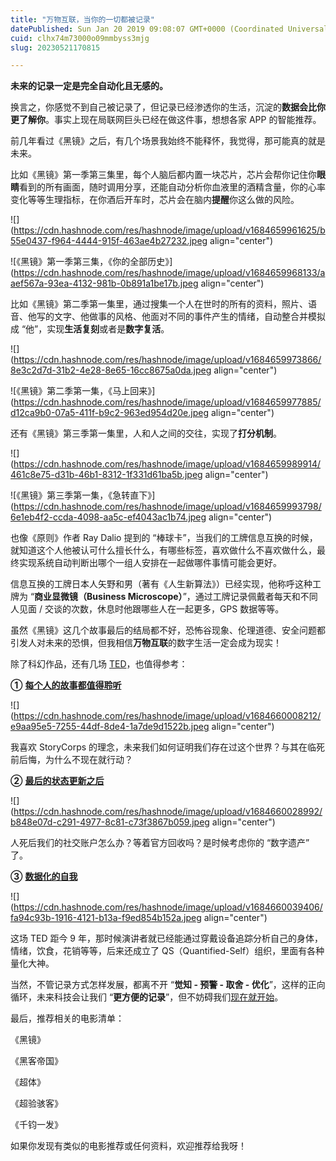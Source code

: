```yaml
---
title: "万物互联，当你的一切都被记录"
datePublished: Sun Jan 20 2019 09:08:07 GMT+0000 (Coordinated Universal Time)
cuid: clhx74m73000o09mmbyss3mjg
slug: 20230521170815

---
```


**未来的记录一定是完全自动化且无感的。**

换言之，你感觉不到自己被记录了，但记录已经渗透你的生活，沉淀的**数据会比你更了解你**。事实上现在局联网巨头已经在做这件事，想想各家 APP 的智能推荐。

前几年看过《黑镜》之后，有几个场景我始终不能释怀，我觉得，那可能真的就是未来。

比如《黑镜》第一季第三集里，每个人脑后都内置一块芯片，芯片会帮你记住你**眼睛**看到的所有画面，随时调用分享，还能自动分析你血液里的酒精含量，你的心率变化等等生理指标，在你酒后开车时，芯片会在脑内**提醒**你这么做的风险。

![](https://cdn.hashnode.com/res/hashnode/image/upload/v1684659961625/b55e0437-f964-4444-915f-463ae4b27232.jpeg align="center")

![《黑镜》第一季第三集，《你的全部历史》](https://cdn.hashnode.com/res/hashnode/image/upload/v1684659968133/aaef567a-93ea-4132-981b-0b891a1be17b.jpeg align="center")

比如《黑镜》第二季第一集里，通过搜集一个人在世时的所有的资料，照片、语音、他写的文字、他做事的风格、他面对不同的事件产生的情绪，自动整合并模拟成 “他”，实现**生活复刻**或者是**数字复活**。

![](https://cdn.hashnode.com/res/hashnode/image/upload/v1684659973866/8e3c2d7d-31b2-4e28-8e65-16cc8675a0da.jpeg align="center")

![《黑镜》第二季第一集，《马上回来》](https://cdn.hashnode.com/res/hashnode/image/upload/v1684659977885/d12ca9b0-07a5-411f-b9c2-963ed954d20e.jpeg align="center")

还有《黑镜》第三季第一集里，人和人之间的交往，实现了**打分机制**。

![](https://cdn.hashnode.com/res/hashnode/image/upload/v1684659989914/461c8e75-d31b-46b1-8312-1f331d61ba5b.jpeg align="center")

![《黑镜》第三季第一集，《急转直下》](https://cdn.hashnode.com/res/hashnode/image/upload/v1684659993798/6e1eb4f2-ccda-4098-aa5c-ef4043ac1b74.jpeg align="center")

也像《原则》作者 Ray Dalio 提到的 “棒球卡”，当我们的工牌信息互换的时候，就知道这个人他被认可什么擅长什么，有哪些标签，喜欢做什么不喜欢做什么，最终实现系统自动判断出哪个一组人安排在一起做哪件事情可能会更好。

信息互换的工牌日本人矢野和男（著有《人生新算法》）已经实现，他称呼这种工牌为 “**商业显微镜（Business Microscope）**”，通过工牌记录佩戴者每天和不同人见面 / 交谈的次数，休息时他跟哪些人在一起更多，GPS 数据等等。

虽然《黑镜》这几个故事最后的结局都不好，恐怖谷现象、伦理道德、安全问题都引发人对未来的恐惧，但我相信**万物互联**的数字生活一定会成为现实！

除了科幻作品，还有几场 [TED](http://mp.weixin.qq.com/s?__biz=MzI3MzU5MDA1OQ==&mid=2247484029&idx=1&sn=46564fe260f85e48fe9884b37377eca0&chksm=eb21b039dc56392f39c692cc567b161da3379249857c9b69fc1a1303c1f58dad4dfec318f55f&scene=21#wechat_redirect)，也值得参考：

**①** [**每个人的故事都值得聆听**](http://t.cn/RyNIOKF)

![](https://cdn.hashnode.com/res/hashnode/image/upload/v1684660008212/e9aa95e5-7255-44df-8de4-1a7de9d1522b.jpeg align="center")

我喜欢 StoryCorps 的理念，未来我们如何证明我们存在过这个世界？与其在临死前后悔，为什么不现在就行动？

**②** [**最后的状态更新之后**](http://t.cn/RAcT4O3)

![](https://cdn.hashnode.com/res/hashnode/image/upload/v1684660028992/b848e07d-c291-4977-8c81-c73f3867b059.jpeg align="center")

人死后我们的社交账户怎么办？等着官方回收吗？是时候考虑你的 “数字遗产” 了。

**③** [**数据化的自我**](https://open.163.com/newview/movie/free?mid=M77H72JQL&pid=M77H4NSR3)

![](https://cdn.hashnode.com/res/hashnode/image/upload/v1684660039406/fa94c93b-1916-4121-b13a-f9ed854b152a.jpeg align="center")

这场 TED 距今 9 年，那时候演讲者就已经能通过穿戴设备追踪分析自己的身体，情绪，饮食，花销等等，后来还成立了 QS（Quantified-Self）组织，里面有各种量化大神。

当然，不管记录方式怎样发展，都离不开 “**觉知 - 预警 - 取舍 - 优化**”，这样的正向循环，未来科技会让我们 “**更方便的记录**”，但不妨碍我们[现在就开始](http://mp.weixin.qq.com/s?__biz=MzI3MzU5MDA1OQ==&mid=2247484873&idx=1&sn=b45dd7055fced2c82fbd73482814f94f&chksm=eb21b78ddc563e9b9566f248e8ddc8b665ff5eee22aac28a41a9d6b32f4e78a8a9a2d982ac78&scene=21#wechat_redirect)。

最后，推荐相关的电影清单：

《黑镜》

《黑客帝国》

《超体》

《超验骇客》

《千钧一发》

如果你发现有类似的电影推荐或任何资料，欢迎推荐给我呀！